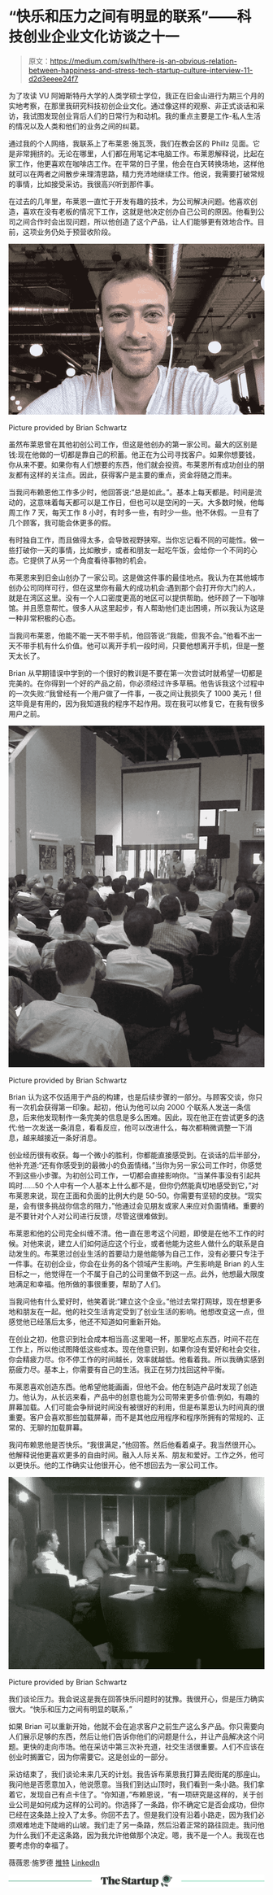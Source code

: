 # “快乐和压力之间有明显的联系”——科技创业企业文化访谈之十一

> 原文：<https://medium.com/swlh/there-is-an-obvious-relation-between-happiness-and-stress-tech-startup-culture-interview-11-d2d3eeee24f7>

为了攻读 VU 阿姆斯特丹大学的人类学硕士学位，我正在旧金山进行为期三个月的实地考察，在那里我研究科技初创企业文化。通过像这样的观察、非正式谈话和采访，我试图发现创业背后人们的日常行为和动机。我的重点主要是工作-私人生活的情况以及人类和他们的业务之间的纠葛。

通过我的个人网络，我联系上了布莱恩·施瓦茨，我们在教会区的 Phillz 见面。它是非常拥挤的。无论在哪里，人们都在用笔记本电脑工作。布莱恩解释说，比起在家工作，他更喜欢在咖啡店工作。在平常的日子里，他会在白天转换场地，这样他就可以在两者之间散步来理清思路，精力充沛地继续工作。他说，我需要打破常规的事情，比如接受采访。我很高兴听到那件事。

在过去的几年里，布莱恩一直忙于开发有趣的技术，为公司解决问题。他喜欢创造，喜欢在没有老板的情况下工作，这就是他决定创办自己公司的原因。他看到公司之间合作时会出现问题，所以他创造了这个产品，让人们能够更有效地合作。目前，这项业务仍处于预营收阶段。

![](img/5217073ba68d4ef4b869586ffdcf9d94.png)

Picture provided by Brian Schwartz

虽然布莱恩曾在其他初创公司工作，但这是他创办的第一家公司。最大的区别是钱:现在他做的一切都是靠自己的积蓄。他正在为公司寻找客户。如果你想要钱，你从来不要。如果你有人们想要的东西，他们就会投资。布莱恩所有成功创业的朋友都有这样的关注点。因此，获得客户是主要的重点，资金将随之而来。

当我问布赖恩他工作多少时，他回答说:“总是如此。”。基本上每天都是。时间是流动的，这意味着每天都可以是工作日，但也可以是空闲的一天。大多数时候，他每周工作 7 天，每天工作 8 小时，有时多一些，有时少一些。他不休假。一旦有了几个顾客，我可能会休更多的假。

有时独自工作，而且做得太多，会导致视野狭窄。当你忘记看不同的可能性。做一些打破你一天的事情，比如散步，或者和朋友一起吃午饭，会给你一个不同的心态。它提供了从另一个角度看待事物的机会。

布莱恩来到旧金山创办了一家公司。这是做这件事的最佳地点。我认为在其他城市创办公司同样可行，但在这里你有最大的成功机会:遇到那个会打开你大门的人，就是在湾区这里。没有一个人口密度更高的地区可以提供帮助。他环顾了一下咖啡馆。并且愿意帮忙。很多人从这里起步，有人帮助他们走出困境，所以我认为这是一种非常积极的心态。

当我问布莱恩，他能不能一天不带手机，他回答说:“我能，但我不会。”他看不出一天不带手机有什么价值。他可以离开手机一段时间，只要他想离开手机，但是一整天太长了。

Brian 从早期错误中学到的一个很好的教训是不要在第一次尝试时就希望一切都是完美的。在你得到一个好的产品之前，你必须经过许多草稿。他告诉我这个过程中的一次失败:“我曾经有一个用户做了一件事，一夜之间让我损失了 1000 美元！但这毕竟是有用的，因为我知道我的程序不起作用。现在我可以修复它，在我有很多用户之前。

![](img/69dc601a7130e1ad6aea11766b2327e0.png)

Picture provided by Brian Schwartz

Brian 认为这不仅适用于产品的构建，也是后续步骤的一部分。与顾客交谈，你只有一次机会获得第一印象。起初，他认为他可以向 2000 个联系人发送一条信息，后来他发现制作一条完美的信息是多么困难。因此，现在他正在尝试更多的迭代:他一次发送一条消息，看看反应，他可以改进什么，每次都稍微调整一下消息，越来越接近一条好消息。

创业经历很有收获。每一个微小的胜利，你都能直接感受到。在谈话的后半部分，他补充道:“还有你感受到的最微小的负面情绪。”当你为另一家公司工作时，你感觉不到这些小步骤。为初创公司工作，一切都会直接影响你。“当某件事没有引起共鸣时……50 个人中有一个人基本上什么都不是，但你仍然能真切地感受到它，”对布莱恩来说，现在正面和负面的比例大约是 50-50。你需要有坚韧的皮肤。“现实是，会有很多挑战你信念的阻力，”他通过会见朋友或家人来应对负面情绪。重要的是不要针对个人对公司进行反馈，尽管这很难做到。

布莱恩和他的公司完全纠缠不清。他一直在思考这个问题，即使是在他不工作的时候。对他来说，建立人们如何适应这个行业，或者他能为这些人做什么的联系是自动发生的。布莱恩过创业生活的首要动力是他能够为自己工作，没有必要只专注于一件事。在初创企业，你会在业务的各个领域产生影响。产生影响是 Brian 的人生目标之一，他觉得在一个不属于自己的公司里做不到这一点。此外，他想最大限度地满足和幸福。他所做的事很重要，帮助了人们。

当我问他有什么爱好时，他笑着说:“建立这个企业。”他过去常打网球，现在想更多地和朋友在一起。他的社交生活肯定受到了创业生活的影响。他想改变这一点，但感觉他已经落后太多，他还不知道如何重新开始。

在创业之初，他意识到社会成本相当高:这里喝一杯，那里吃点东西，时间不花在工作上，所以他试图降低这些成本。现在他意识到，如果你没有爱好和社会交往，你会精疲力尽。你不停工作的时间越长，效率就越低。他看着我。所以我确实感到筋疲力尽。基本上，你需要有自己的生活。我正在努力找回这种平衡。

布莱恩喜欢创造东西。他希望他能画画，但他不会。他在制造产品时发现了创造力。他认为，从长远来看，产品中的创意也能为公司带来更多价值:例如，有趣的屏幕加载。人们可能会争辩说时间没有被很好的利用，但是布莱恩认为时间真的很重要。客户会喜欢那些加载屏幕，而不是其他应用程序和程序所拥有的常规的、正常的、无聊的加载屏幕。

我问布赖恩他是否快乐。“我很满足，”他回答。然后他看着桌子。我当然很开心。他解释说他更喜欢更多的自由时间。融入人际关系、朋友和爱好。工作之外，他可以更快乐。他的工作确实让他很开心，他不想回去为一家公司工作。

![](img/c4ebb970b6c68097515fadc9d23dab79.png)

Picture provided by Brian Schwartz

我们谈论压力。我会说这是我在回答快乐问题时的犹豫。我很开心，但是压力确实很大。“快乐和压力之间有明显的联系，”

如果 Brian 可以重新开始，他就不会在追求客户之前生产这么多产品。你只需要向人们展示足够的东西，然后让他们告诉你他们的问题是什么，并让产品解决这个问题。更快的走向市场。他在采访中第三次补充道，社交生活很重要。人们不应该在创业时搁置它，因为你需要它。这是创业的一部分。

采访结束了，我们谈论未来几天的计划。我告诉布莱恩我打算去爬街尾的那座山。我问他是否愿意加入，他说愿意。当我们到达山顶时，我们看到一条小路。我们拿着它，发现自己有点卡住了。“你知道，”布赖恩说，“有一项研究是这样的，关于创业公司是如何成为这样的公司的。你选择了一条路，你不确定它是否会成功，但你已经在这条路上投入了太多。你回不去了。但是我们没有沿着小路走，因为我们必须艰难地走下陡峭的山坡。我们走了另一条路，然后沿着正常的路往回走。我问他为什么我们不走这条路，因为我允许他做那个决定。嗯，我不是一个人。我现在也要考虑你的幸福了。

薇薇恩·施罗德
[推特](https://twitter.com/VivienneSchrode)
[LinkedIn](https://www.linkedin.com/in/vivienne-s-6955445a/)

[![](img/308a8d84fb9b2fab43d66c117fcc4bb4.png)](https://medium.com/swlh)